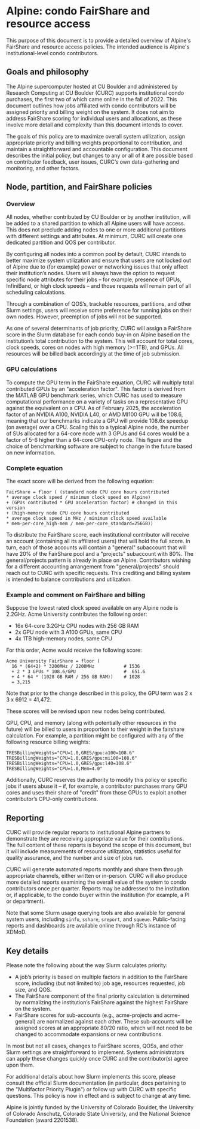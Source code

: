 # Alpine: condo FairShare and resource access 

This purpose of this document is to provide a detailed overview of 
Alpine's FairShare and resource access policies. The intended audience is 
Alpine's institutional-level condo contributors.


## Goals and philosophy 

The Alpine supercomputer hosted at CU Boulder and administered by Research 
Computing at CU Boulder (CURC) supports institutional condo purchases, the 
first two of which came online in the fall of 2022. This document outlines 
how jobs affiliated with condo contributors will be assigned priority and 
billing weight on the system. It does not aim to address FairShare scoring 
for individual users and allocations, as these involve more detail and 
complexity than this document intends to cover. 

The goals of this policy are to maximize overall system utilization, 
assign appropriate priority and billing weights proportional to 
contribution, and maintain a straightforward and accountable 
configuration. This document describes the initial policy, but changes to 
any or all of it are possible based on contributor feedback, user issues, 
CURC’s own data-gathering and monitoring, and other factors. 

## Node, partition, and FairShare policies 

### Overview 

All nodes, whether contributed by CU Boulder or by another institution, 
will be added to a shared partition to which all Alpine users will have 
access. This does not preclude adding nodes to one or more additional 
partitions with different settings and attributes. At minimum, CURC will 
create one dedicated partition and QOS per contributor. 

By configuring all nodes into a common pool by default, CURC intends to 
better maximize system utilization and ensure that users are not locked 
out of Alpine due to (for example) power or networking issues that only 
affect their institution’s nodes. Users will always have the option to 
request specific node attributes for their jobs – for example, presence of 
GPUs, InfiniBand, or high clock speeds – and those requests will remain 
part of all scheduling calculations. 

Through a combination of QOS’s, trackable resources, partitions, and other 
Slurm settings, users will receive some preference for running jobs on 
their own nodes. However, preemption of jobs will not be supported. 

As one of several determinants of job priority, CURC will assign a 
FairShare score in the Slurm database for each condo buy-in on Alpine 
based on the institution’s total contribution to the system. This will 
account for total cores, clock speeds, cores on nodes with high memory 
(>=1TB), and GPUs. All resources will be billed back accordingly at the 
time of job submission. 

### GPU calculations 

To compute the GPU term in the FairShare equation, CURC will multiply 
total contributed GPUs by an "acceleration factor". This factor is derived 
from the MATLAB GPU benchmark series, which CURC has used to measure 
computational performance on a variety of tasks on a representative GPU 
against the equivalent on a CPU. 
As of February 2025, the acceleration factor of an NVIDIA A100, NVIDIA L40, or AMD 
MI100 GPU will be 108.6, meaning that our benchmarks indicate a GPU will 
provide 108.6x speedup (on average) over a CPU. Scaling this to a typical 
Alpine node, the number of SUs allocated for a 64-core node with 3 GPUs 
and 64 cores would be a factor of 5-6 higher than a 64-core CPU-only node. 
This figure and the choice of benchmarking software are subject to change 
in the future based on new information. 

### Complete equation 

The exact score will be derived from the following equation: 

```
FairShare = floor ( (standard node CPU core hours contributed 
* average clock speed / minimum clock speed on Alpine) 
+ (GPUs contributed * GPU acceleration factor) # changed in this version 
+ (high-memory node CPU core hours contributed 
* average clock speed in MHz / minimum clock speed available 
* mem-per-core_high-mem / mem-per-core_standard=256GB)) 
```

To distribute the FairShare score, each institutional contributor will 
receive an account (containing all its affiliated users) that will hold 
the full score. In turn, each of those accounts will contain a "general" 
subaccount that will have 20% of the FairShare pool and a "projects" 
subaccount with 80%. The general/projects pattern is already in place on Alpine. Contributors wishing for a different accounting arrangement from "general/projects" should reach out to CURC with specific requests. This crediting and billing system is intended to balance contributions and 
utilization. 

### Example and comment on FairShare and billing 

Suppose the lowest rated clock speed available on any Alpine node is 
2.2GHz. Acme University contributes the following order: 

- 16x 64-core 3.2GHz CPU nodes with 256 GB RAM 
- 2x GPU node with 3 A100 GPUs, same CPU 
- 4x 1TB high-memory nodes, same CPU 

For this order, Acme would receive the following score: 

```
Acme University FairShare = floor ( 
  16 * (64+2) * 3200MHz / 2200MHz           # 1536 
  + 2 * 3 GPUs * 108.6/GPU                  #  651.6 
  + 4 * 64 * (1028 GB RAM / 256 GB RAM))    # 1028 
  = 3,215 
```

Note that prior to the change described in this policy, the GPU term was 2 
x 3 x 6912 = 41,472. 

These scores will be revised upon new nodes being contributed. 

GPU, CPU, and memory (along with potentially other resources in the 
future) will be billed to users in proportion to their weight in the 
fairshare calculation. For example, a partition might be configured with 
any of the following resource billing weights: 

```
TRESBillingWeights="CPU=1.0,GRES/gpu:a100=108.6" 
TRESBillingWeights="CPU=1.0,GRES/gpu:mi100=108.6" 
TRESBillingWeights="CPU=1.0,GRES/gpu:l40=108.6"
TRESBillingWeights="CPU=1.0,Mem=4.0" 
```

Additionally, CURC reserves the authority to modify this policy or 
specific jobs if users abuse it – if, for example, a contributor purchases 
many GPU cores and uses their share of "credit" from those GPUs to exploit 
another contributor’s CPU-only contributions. 

## Reporting 

CURC will provide regular reports to institutional Alpine partners to 
demonstrate they are receiving appropriate value for their contributions. 
The full content of these reports is beyond the scope of this document, 
but it will include measurements of resource utilization, statistics 
useful for quality assurance, and the number and size of jobs run. 

CURC will generate automated reports monthly and share them through 
appropriate channels, either written or in-person. CURC will also produce 
more detailed reports examining the overall value of the system to condo 
contributors once per quarter. Reports may be addressed to the institution 
or, if applicable, to the condo buyer within the institution (for example, 
a PI or department). 

Note that some Slurm usage querying tools are also available for general 
system users, including `sinfo`, `sshare`, `sreport`, and `squeue`. 
Public-facing reports and dashboards are available online through RC’s 
instance of XDMoD. 

## Key details 

Please note the following about the way Slurm calculates priority: 

- A job’s priority is based on multiple factors in addition to the 
FairShare score, including (but not limited to) job age, resources 
requested, job size, and QOS. 
- The FairShare component of the final priority calculation is determined 
by normalizing the institution’s FairShare against the highest FairShare 
on the system. 
- FairShare scores for sub-accounts (e.g., acme-projects and acme-general) 
are normalized against each other. These sub-accounts will be assigned 
scores at an appropriate 80/20 ratio, which will not need to be changed to 
accommodate expansions or new contributions. 

In most but not all cases, changes to FairShare scores, QOSs, and other 
Slurm settings are straightforward to implement. Systems administrators 
can apply these changes quickly once CURC and the contributor(s) agree 
upon them. 

For additional details about how Slurm implements this score, please 
consult the official Slurm documentation (in particular, docs pertaining 
to the "Multifactor Priority Plugin") or follow up with CURC with specific 
questions. This policy is now in effect and is subject to change at any 
time. 


Alpine is jointly funded by the University of Colorado Boulder, the 
University of Colorado Anschutz, Colorado State University, and the National Science 
Foundation (award 2201538).

